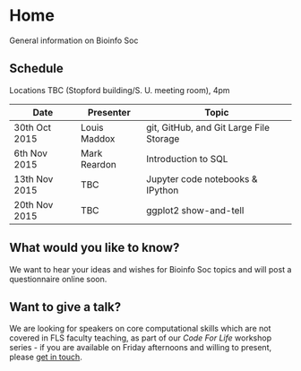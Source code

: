 # Home
General information on Bioinfo Soc

## Schedule

Locations TBC (Stopford building/S. U. meeting room), 4pm

|Date | Presenter | Topic |
|------------- | -------------|------------|
|30th Oct 2015 | Louis Maddox | git, GitHub, and Git Large File Storage|
|6th Nov 2015 | Mark Reardon | Introduction to SQL|
|13th Nov 2015 | TBC | Jupyter code notebooks & IPython|
|20th Nov 2015 | TBC | ggplot2 show-and-tell|

## What would you like to know?

We want to hear your ideas and wishes for Bioinfo Soc topics and will post a questionnaire online soon.

## Want to give a talk?

We are looking for speakers on core computational skills which are not covered in
FLS faculty teaching, as part of our _Code For Life_ workshop series - if you are
available on Friday afternoons and willing to present, please [get in touch](mailto:UoMBioinfoSoc@gmail.com).
